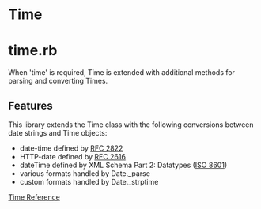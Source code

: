 # Time

# time.rb

When 'time' is required, Time is extended with additional methods for parsing
and converting Times.

## Features

This library extends the Time class with the following conversions between
date strings and Time objects:

*   date-time defined by [RFC 2822](http://www.ietf.org/rfc/rfc2822.txt)
*   HTTP-date defined by [RFC 2616](http://www.ietf.org/rfc/rfc2616.txt)
*   dateTime defined by XML Schema Part 2: Datatypes ([ISO
    8601](http://www.iso.org/iso/date_and_time_format))
*   various formats handled by Date._parse
*   custom formats handled by Date._strptime


[Time Reference](https://ruby-doc.org/stdlib-2.6/libdoc/time/rdoc/Time.html)
